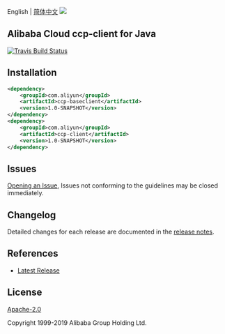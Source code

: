 English | [简体中文](README-CN.md)
![](https://aliyunsdk-pages.alicdn.com/icons/AlibabaCloud.svg)

## Alibaba Cloud ccp-client for Java
[![Travis Build Status](https://travis-ci.org/aliyun/aliyun-ccp.svg?branch=master)](https://travis-ci.org/aliyun/aliyun-ccp)

## Installation

```xml
<dependency>
    <groupId>com.aliyun</groupId>
    <artifactId>ccp-baseclient</artifactId>
    <version>1.0-SNAPSHOT</version>
</dependency>
<dependency>
    <groupId>com.aliyun</groupId>
    <artifactId>ccp-client</artifactId>
    <version>1.0-SNAPSHOT</version>
</dependency>
```

## Issues
[Opening an Issue](https://github.com/aliyun/aliyun-ccp/issues/new), Issues not conforming to the guidelines may be closed immediately.

## Changelog
Detailed changes for each release are documented in the [release notes](./ChangeLog.txt).

## References
* [Latest Release](https://github.com/aliyun/aliyun-ccp/tree/master/ccppath-sdk/java)

## License
[Apache-2.0](http://www.apache.org/licenses/LICENSE-2.0)

Copyright 1999-2019 Alibaba Group Holding Ltd.